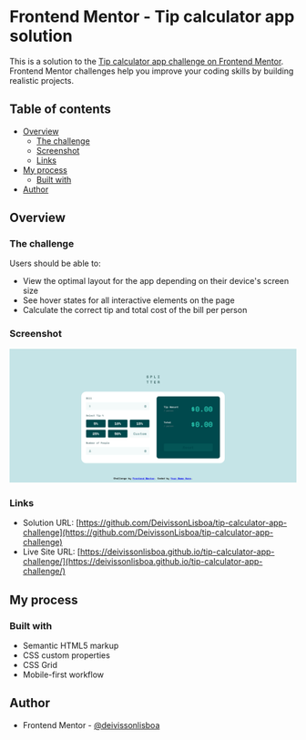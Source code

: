 # Frontend Mentor - Tip calculator app solution

This is a solution to the [Tip calculator app challenge on Frontend Mentor](https://www.frontendmentor.io/challenges/tip-calculator-app-ugJNGbJUX). Frontend Mentor challenges help you improve your coding skills by building realistic projects.

## Table of contents

- [Overview](#overview)
  - [The challenge](#the-challenge)
  - [Screenshot](#screenshot)
  - [Links](#links)
- [My process](#my-process)
  - [Built with](#built-with)
- [Author](#author)

## Overview

### The challenge

Users should be able to:

- View the optimal layout for the app depending on their device's screen size
- See hover states for all interactive elements on the page
- Calculate the correct tip and total cost of the bill per person

### Screenshot

![](./images/screenshot.png)

### Links

- Solution URL: [https://github.com/DeivissonLisboa/tip-calculator-app-challenge](https://github.com/DeivissonLisboa/tip-calculator-app-challenge)
- Live Site URL: [https://deivissonlisboa.github.io/tip-calculator-app-challenge/](https://deivissonlisboa.github.io/tip-calculator-app-challenge/)

## My process

### Built with

- Semantic HTML5 markup
- CSS custom properties
- CSS Grid
- Mobile-first workflow

## Author

- Frontend Mentor - [@deivissonlisboa](https://www.frontendmentor.io/profile/deivissonlisboa)
